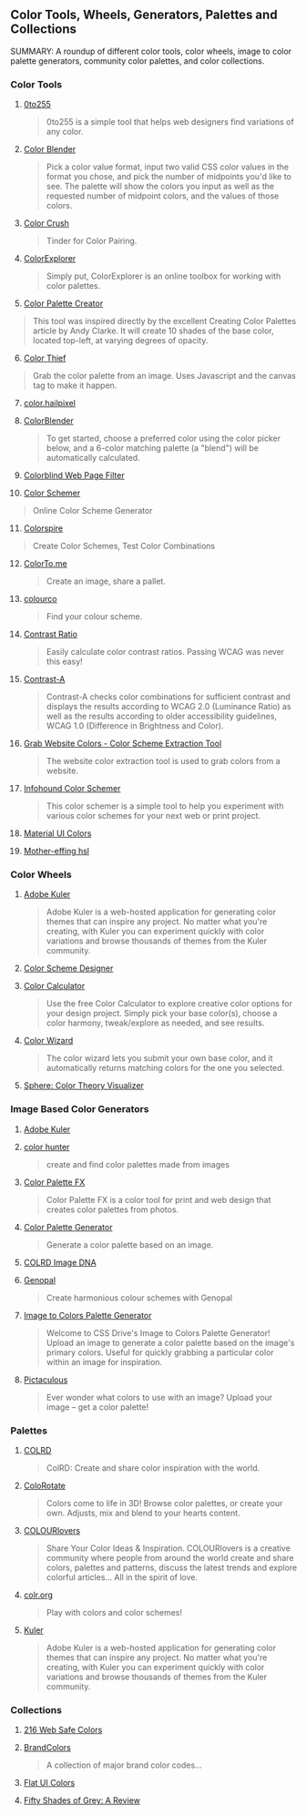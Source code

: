 ## Color Tools, Wheels, Generators, Palettes and Collections

SUMMARY: A roundup of different color tools, color wheels, image to color palette generators, community color palettes, and color collections.

### Color Tools

1.  [0to255][]

    > 0to255 is a simple tool that helps web designers find variations of any color.

2.  [Color Blender][]

    > Pick a color value format, input two valid CSS color values in the format you chose, and pick the number of midpoints you'd like to see. The palette will show the colors you input as well as the requested number of midpoint colors, and the values of those colors.

3.  [Color Crush][]

    > Tinder for Color Pairing.

4.  [ColorExplorer][]

    > Simply put, ColorExplorer is an online toolbox for working with color palettes.

5.  [Color Palette Creator][Palette Creator]

  > This tool was inspired directly by the excellent Creating Color Palettes article by Andy Clarke. It will create 10 shades of the base color, located top-left, at varying degrees of opacity.

6.  [Color Thief][]

  > Grab the color palette from an image. Uses Javascript and the canvas tag to make it happen.

7.  [color.hailpixel][]

8.  [ColorBlender][]

    > To get started, choose a preferred color using the color picker below, and a 6-color matching palette (a "blend") will be automatically calculated.

9.  [Colorblind Web Page Filter][Colorblind]

10. [Color Schemer][]

  > Online Color Scheme Generator

11.  [Colorspire][]

  > Create Color Schemes, Test Color Combinations

12. [ColorTo.me][]

    > Create an image, share a pallet.

13. [colourco][]

    > Find your colour scheme.

14. [Contrast Ratio][]

    > Easily calculate color contrast ratios. Passing WCAG was never this easy!

15. [Contrast-A][]

    > Contrast-A checks color combinations for sufficient contrast and displays the results according to WCAG 2.0 (Luminance Ratio) as well as the results according to older accessibility guidelines, WCAG 1.0 (Difference in Brightness and Color).

16. [Grab Website Colors - Color Scheme Extraction Tool][Grab Colors]

    > The website color extraction tool is used to grab colors from a website.

17. [Infohound Color Schemer][Infohound]

    > This color schemer is a simple tool to help you experiment with various color schemes for your next web or print project.

18. [Material UI Colors][Material]

19. [Mother-effing hsl][]

[0to255]:               http://0to255.com/
[Color Blender]:        http://meyerweb.com/eric/tools/color-blend/
[Color Crush]:          http://colorcrush.cc/#/
[ColorExplorer]:        http://colorexplorer.com/
[Palette Creator]:      http://slayeroffice.com/tools/color_palette/
[Color Thief]:          http://lokeshdhakar.com/projects/color-thief/
[color.hailpixel]:      http://color.hailpixel.com/
[ColorBlender]:         http://www.colorblender.com/
[Colorblind]:           http://colorfilter.wickline.org/
[Color Schemer]:        http://www.colorschemer.com/online.html
[Colorspire]:           http://www.colorspire.com/
[ColorTo.me]:           http://colorto.me/
[colourco]:             http://colourco.de/
[Contrast Ratio]:       http://leaverou.github.io/contrast-ratio/
[Contrast-A]:           http://www.dasplankton.de/ContrastA/
[Grab Colors]:          http://www.colorcombos.com/grabcolors.html
[Infohound]:            http://infohound.net/colour/
[Material]:             http://www.materialui.co/colors
[Mother-effing hsl]:    http://mothereffinghsl.com/

### Color Wheels

1.  [Adobe Kuler][]

    > Adobe Kuler is a web-hosted application for generating color themes that can inspire any project. No matter what you're creating, with Kuler you can experiment quickly with color variations and browse thousands of themes from the Kuler community.

2.  [Color Scheme Designer][]

3.  [Color Calculator][]

    > Use the free Color Calculator to explore creative color options for your design project. Simply pick your base color(s), choose a color harmony, tweak/explore as needed, and see results.

4.  [Color Wizard][]

    > The color wizard lets you submit your own base color, and it automatically returns matching colors for the one you selected.

5.  [Sphere: Color Theory Visualizer][Sphere]

[Adobe Kuler]:          https://kuler.adobe.com/#
[Color Scheme Designer]: http://www.colorschemedesigner.com/
[Color Calculator]:     http://www.sessions.edu/color-calculator
[Color Wizard]:         http://www.colorsontheweb.com/colorwizard.asp
[Sphere]:               http://mudcu.be/sphere/

### Image Based Color Generators

1.  [Adobe Kuler][]

2.  [color hunter][]

    > create and find color palettes made from images

3.  [Color Palette FX][]

    > Color Palette FX is a color tool for print and web design that creates color palettes from photos.

4.  [Color Palette Generator][]

    > Generate a color palette based on an image.

5.  [COLRD Image DNA][]


6.  [Genopal][]

    > Create harmonious colour schemes with Genopal

7.  [Image to Colors Palette Generator][Image to Colors]

    > Welcome to CSS Drive's Image to Colors Palette Generator! Upload an image to generate a color palette based on the image's primary colors. Useful for quickly grabbing a particular color within an image for inspiration.

8. [Pictaculous][]

    > Ever wonder what colors to use with an image? Upload your image – get a color palette!

[Adobe Kuler]:          https://kuler.adobe.com/create/color-wheel/
[color hunter]:         http://www.colorhunter.com/
[Color Palette FX]:     http://www.palettefx.com/
[Color Palette Generator]: http://jrm.cc/color-palette-generator/
[COLRD Image DNA]:      http://colrd.com/create/image-dna/
[Genopal]:              http://www.genopal.com/
[Image to Colors]:      http://www.cssdrive.com/imagepalette/
[Pictaculous]:          http://pictaculous.com/

### Palettes

1.  [COLRD][]

    > ColRD: Create and share color inspiration with the world.

2.  [ColoRotate][]

    > Colors come to life in 3D! Browse color palettes, or create your own. Adjusts, mix and blend to your hearts content.

3.  [COLOURlovers][]

    > Share Your Color Ideas & Inspiration. COLOURlovers is a creative community where people from around the world create and share colors, palettes and patterns, discuss the latest trends and explore colorful articles... All in the spirit of love.

4.  [colr.org][]

    > Play with colors and color schemes!

5.  [Kuler][]

    > Adobe Kuler is a web-hosted application for generating color themes that can inspire any project. No matter what you're creating, with Kuler you can experiment quickly with color variations and browse thousands of themes from the Kuler community.

[COLRD]:                http://colrd.com/
[ColoRotate]:           http://web.colorotate.org/
[COLOURlovers]:         http://www.colourlovers.com/
[colr.org]:             http://www.colr.org/
[Kuler]:                https://kuler.adobe.com/explore/

### Collections

1.  [216 Web Safe Colors][Web Safe]

2.  [BrandColors][]

    > A collection of major brand color codes...

3.  [Flat UI Colors][]

4.  [Fifty Shades of Grey: A Review][Gray Shades]

[Web Safe]:             http://websafecolors.info/
[BrandColors]:          http://brandcolors.net/
[Flat UI Colors]:       http://flatuicolors.com/
[Gray Shades]:          http://visualidiot.com/articles/fifty-shades
